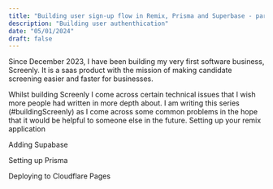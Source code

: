 ```yaml
---
title: "Building user sign-up flow in Remix, Prisma and Superbase - part 1"
description: "Building user authenthication"
date: "05/01/2024"
draft: false
---
```


Since December 2023, I have been building my very first software business, Screenly. It is a saas product with the mission of making candidate screening easier and faster for businesses.

Whilst building Screenly I come across certain technical issues that I wish more people had written in more depth about. I am writing this series (#buildingScreenly) as I come across some common problems in the hope that it would be helpful to someone else in the future. 
Setting up your remix application

Adding Supabase

 Setting up Prisma 

Deploying to Cloudflare Pages 




